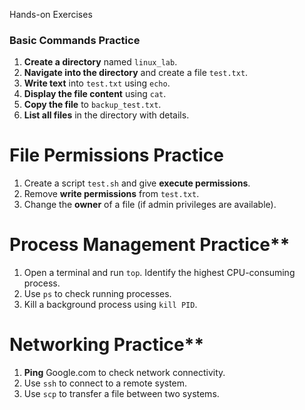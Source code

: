 Hands-on Exercises

### **Basic Commands Practice**

1. **Create a directory** named `linux_lab`.
2. **Navigate into the directory** and create a file `test.txt`.
3. **Write text** into `test.txt` using `echo`.
4. **Display the file content** using `cat`.
5. **Copy the file** to `backup_test.txt`.
6. **List all files** in the directory with details.

#

# File Permissions Practice

1. Create a script `test.sh` and give **execute permissions**.
2. Remove **write permissions** from `test.txt`.
3. Change the **owner** of a file (if admin privileges are available).

#

# Process Management Practice\*\*

1. Open a terminal and run `top`. Identify the highest CPU-consuming process.
2. Use `ps` to check running processes.
3. Kill a background process using `kill PID`.

#

# Networking Practice\*\*

1. **Ping** Google.com to check network connectivity.
2. Use `ssh` to connect to a remote system.
3. Use `scp` to transfer a file between two systems.

#
